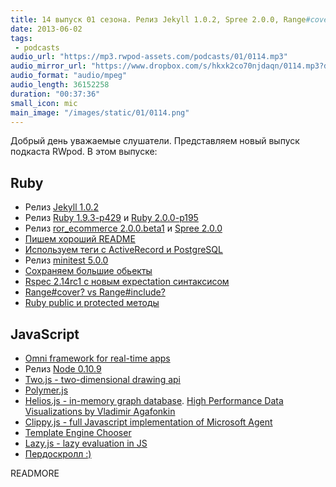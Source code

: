 ```yaml
---
title: 14 выпуск 01 сезона. Релиз Jekyll 1.0.2, Spree 2.0.0, Range#cover? vs Range#include?, Two.js, Polymer.js, пердоскролл и прочее
date: 2013-06-02
tags:
 - podcasts
audio_url: "https://mp3.rwpod-assets.com/podcasts/01/0114.mp3"
audio_mirror_url: "https://www.dropbox.com/s/hkxk2co70njdaqn/0114.mp3?dl=1"
audio_format: "audio/mpeg"
audio_length: 36152258
duration: "00:37:36"
small_icon: mic
main_image: "/images/static/01/0114.png"
---
```


Добрый день уважаемые слушатели. Представляем новый выпуск подкаста RWpod. В этом выпуске:

## Ruby

 - Релиз [Jekyll 1.0.2](https://github.com/blog/1502-jekyll-turns-1-0)
 - Релиз [Ruby 1.9.3-p429](http://www.ruby-lang.org/en/news/2013/05/14/ruby-1-9-3-p429-is-released/) и [Ruby 2.0.0-p195](http://www.ruby-lang.org/en/news/2013/05/14/ruby-2-0-0-p195-is-released/)
 - Релиз [ror_ecommerce 2.0.0.beta1](http://ror-e.com/posts/37-ror-ecommerce-2-0-0-beta1-rails-4-upgrade) и [Spree 2.0.0](http://spreecommerce.com/blog/spree-2-0-0-released)
 - [Пишем хороший README](http://blog.thefrontiergroup.com.au/2013/05/writing-a-good-readme/)
 - [Используем теги с ActiveRecord и PostgreSQL](http://monkeyandcrow.com/blog/tagging_with_active_record_and_postgres/)
 - Релиз [minitest 5.0.0](http://blog.zenspider.com/releases/2013/05/minitest-version-5-0-0-has-been-released.html)
 - [Сохраняем большие обьекты](https://github.com/anamartinez/large_object_store)
 - [Rspec 2.14rc1 с новым expectation синтаксисом](http://teaisaweso.me/blog/2013/05/27/rspecs-new-message-expectation-syntax/)
 - [Range#cover? vs Range#include?](http://gistflow.com/posts/816-range-include-vs-range-cover)
 - [Ruby public и protected методы](http://devblog.orgsync.com/private-and-protected-they-might-not-mean-what-you-think-they-mean/)

## JavaScript

 - [Omni framework for real-time apps](http://omni.kevinbedi.com/)
 - Релиз [Node 0.10.9](http://blog.nodejs.org/2013/05/30/node-v0-10-9-stable/)
 - [Two.js - two-dimensional drawing api](http://jonobr1.github.io/two.js/)
 - [Polymer.js](http://www.polymer-project.org/)
 - [Helios.js - in-memory graph database](http://entrendipity.github.io/helios.js/). [High Performance Data Visualizations by Vladimir Agafonkin](https://speakerdeck.com/mourner/high-performance-data-visualizations)
 - [Clippy.js - full Javascript implementation of Microsoft Agent](https://www.smore.com/clippy-js)
 - [Template Engine Chooser](http://garann.github.io/template-chooser/)
 - [Lazy.js - lazy evaluation in JS](http://dtao.github.io/lazy.js/)
 - [Пердоскролл :)](http://theonion.github.io/fartscroll.js/)


READMORE
